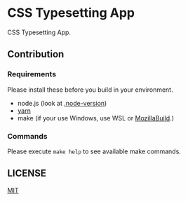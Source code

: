 # CSS Typesetting App

CSS Typesetting App.

## Contribution

### Requirements

Please install these before you build in your environment.

- node.js (look at [.node-version](.node-version))
- [yarn](https://yarnpkg.com/en/docs/install)
- make (if your use Windows, use WSL or [MozillaBuild](https://wiki.mozilla.org/MozillaBuild).)

### Commands

Please execute `make help` to see available make commands.

## LICENSE

[MIT](LICENSE.md)
